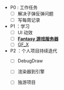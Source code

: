 - P0 : 工作任务
	- [ ] 解决子弹反弹问题
	- [ ] 写每周记录

- P1 ：学习
	- [ ] UI 动效
	- [ ] **[Fantasy 游戏服务器](https://github.com/qq362946/Fantasy)**
	- [ ] [GF_X](https://github.com/sunsvip/GF_X)

- P2 ：个人项目持续迭代
	- [ ] DebugDraw
	- [ ] 渲染器到引擎
	- [ ] 独游项目

